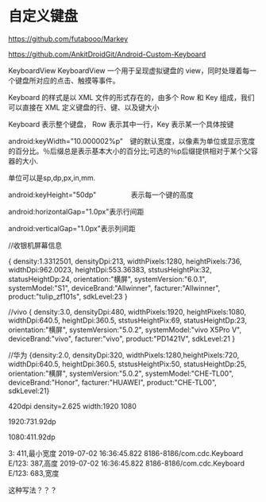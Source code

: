 # 自定义键盘

https://github.com/futabooo/Markey

https://github.com/AnkitDroidGit/Android-Custom-Keyboard


KeyboardView
KeyboardView 一个用于呈现虚拟键盘的 view，同时处理着每一个键盘所对应的点击、触摸等事件。

Keyboard 的样式是以 XML 文件的形式存在的，由多个 Row 和 Key 组成，我们可以直接在 XML 定义键盘的行、键、以及键大小


Keyboard 表示整个键盘， Row 表示其中一行，Key 表示某一个具体按键

android:keyWidth="10.000002%p"　键的默认宽度，以像素为单位或显示宽度的百分比。％后缀总是表示基本大小的百分比;可选的％p后缀提供相对于某个父容器的大小.

单位可以是sp,dp,px,in,mm.

android:keyHeight="50dp"　　　　　表示每一个键的高度

android:horizontalGap="1.0px"表示行间距

android:verticalGap="1.0px"表示列间距


//收银机屏幕信息

{
density:1.3312501,
densityDpi:213,
widthPixels:1280, heightPixels:736,
widthDpi:962.0023, heightDpi:553.36383,
ststusHeightPix:32, statusHeightDp:24,
orientation:"横屏", systemVersion:"6.0.1",
systemModel:"S1", deviceBrand:"Allwinner",
facturer:"Allwinner", product:"tulip_zf101s",
sdkLevel:23
}


//vivo
{
density:3.0,
densityDpi:480,
widthPixels:1920, heightPixels:1080,
widthDpi:640.5, heightDpi:360.5,
ststusHeightPix:69,
statusHeightDp:23,
orientation:"横屏",
systemVersion:"5.0.2",
systemModel:"vivo X5Pro V",
deviceBrand:"vivo",
facturer:"vivo",
product:"PD1421V",
sdkLevel:21
}

//华为
{density:2.0,
 densityDpi:320,
  widthPixels:1280,heightPixels:720,
  widthDpi:640.5, heightDpi:360.5,
  ststusHeightPix:50,
  statusHeightDp:25,
  orientation:"横屏",
  systemVersion:"5.0.2",
  systemModel:"CHE-TL00",
  deviceBrand:"Honor",
  facturer:"HUAWEI",
  product:"CHE-TL00",
  sdkLevel:21}


  420dpi  density=2.625
  width:1920  1080

  1920:731.92dp

  1080:411.92dp

  3: 411,最小宽度
  2019-07-02 16:36:45.822 8186-8186/com.cdc.Keyboard E/123: 387,高度
  2019-07-02 16:36:45.822 8186-8186/com.cdc.Keyboard E/123: 683,宽度


<item android:color="?textColorError" />  这种写法？？？